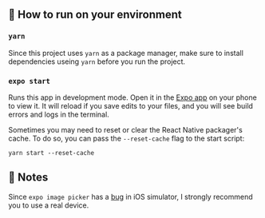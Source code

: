 ## 🚀 How to run on your environment

### `yarn`
Since this project uses `yarn` as a package manager, make sure to install dependencies useing `yarn` before you run the project.

### `expo start`

Runs this app in development mode.
Open it in the [Expo app](https://expo.io) on your phone to view it. It will reload if you save edits to your files, and you will see build errors and logs in the terminal.

Sometimes you may need to reset or clear the React Native packager's cache. To do so, you can pass the `--reset-cache` flag to the start script:

```
yarn start --reset-cache
```


## 📝 Notes
Since `expo image picker` has a [bug](https://github.com/react-native-image-picker/react-native-image-picker/issues/1541) in iOS simulator, I strongly recommend you to use a real device.
